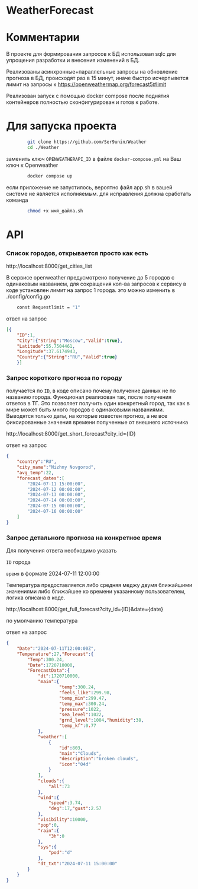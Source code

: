 ﻿# WeatherForecast
# Комментарии
В проекте для формирования запросов к БД использовал sqlc для упрощения разработки и внесения изменений в БД.

Реализованы асинхронные+параллельные запросы на обновление прогноза в БД, 
происходят раз в 15 минут, иначе быстро исчерпывется лимит на запросы к https://openweathermap.org/forecast5#limit

Реализован запуск с помощью docker compose после поднятия контейнеров полностью сконфигурирован и готов к работе.

# Для запуска проекта
```bash
        git clone https://github.com/Ser9unin/Weather
        cd ./Weather
```        
заменить ключ `OPENWEATHERAPI_ID` в файле `docker-compose.yml` на Ваш ключ к Openweather

```bash
        docker compose up
```

если приложение не запустилось, вероятно файл app.sh в вашей системе не является исполняемым.
для исправления должна сработать команда
```bash
        chmod +x имя_файла.sh
```
# API
### Cписок городов, открывается просто как есть
http://localhost:8000/get_cities_list

В сервисе openweather предусмотрено получение до 5 городов с одинаковым названием, для сокращения кол-ва запросов к сервису в коде установлен лимит на запрос 1 города. это можно изменить в ./config/config.go
```bash
    const Requestlimit = "1" 
```
ответ на запрос
```json
[{
    "ID":1,
    "City":{"String":"Moscow","Valid":true},
    "Latitude":55.7504461,
    "Longitude":37.6174943,
    "Country":{"String":"RU","Valid":true}
    }]
```

### Запрос короткого прогноза по городу
получается по `ID`, в коде описано почему получение данных не по названию города.
Функционал реализован так, после получения ответов в ТГ.
Это позволяет получить один конкретный город,
так как в мире может быть много городов с одинаковыми названиями.
Выводятся только даты, на которые известен прогноз, а не все фиксированные значения времени полученные от внешнего источника

http://localhost:8000/get_short_forecast?city_id={ID}

ответ на запрос
```json
{
    "country":"RU",
    "city_name":"Nizhny Novgorod",
    "avg_temp":22,
    "forecast_dates":[
        "2024-07-11 15:00:00",
        "2024-07-12 00:00:00",
        "2024-07-13 00:00:00",
        "2024-07-14 00:00:00",
        "2024-07-15 00:00:00",
        "2024-07-16 00:00:00"
    ]
}
```
### Запрос детального прогноза на конкретное время 
Для получения ответа необходимо указать

`ID` города

`время` в формате 2024-07-11 12:00:00

Температура предоставляется либо средняя меджу двумя ближайшими значениями
либо ближайшее ко времени указанному пользователем, логика описана в коде.

http://localhost:8000/get_full_forecast?city_id={ID}&date={date}

по умолчанию температура 

ответ на запрос
```json
{
    "Date":"2024-07-11T12:00:00Z",
    "Temperature":27,"Forecast":{
        "Temp":300.24,
        "Date":1720710000,
        "ForecastData":{
            "dt":1720710000,
            "main":{
                    "temp":300.24,
                    "feels_like":299.98,
                    "temp_min":299.47,
                    "temp_max":300.24,
                    "pressure":1022,
                    "sea_level":1022,
                    "grnd_level":1004,"humidity":38,
                    "temp_kf":0.77
            },
            "weather":[
                {
                    "id":803,
                    "main":"Clouds",
                    "description":"broken clouds",
                    "icon":"04d"
                }
            ],
            "clouds":{
                "all":73
            },
            "wind":{
                "speed":3.74,
                "deg":17,"gust":2.57
            },
            "visibility":10000,
            "pop":0,
            "rain":{
                "3h":0
            },
            "sys":{
                "pod":"d"
            },
            "dt_txt":"2024-07-11 15:00:00"
        }
    }
}
```
